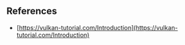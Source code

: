 ## References

* [https://vulkan-tutorial.com/Introduction](https://vulkan-tutorial.com/Introduction)
